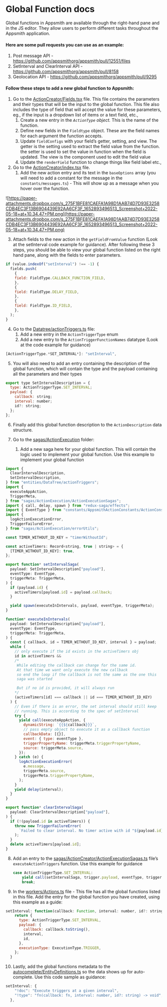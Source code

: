 # Global Function docs

Global functions in Appsmith are available through the right-hand pane and in the JS editor. They allow users to perform different tasks throughout the Appsmith application.

#### Here are some pull requests you can use as an example:

1. Post message API - https://github.com/appsmithorg/appsmith/pull/12551/files
2. SetInterval and ClearInterval API - https://github.com/appsmithorg/appsmith/pull/8158
3. Geolocation API - https://github.com/appsmithorg/appsmith/pull/9295

#### Follow these steps to add a new global function to Appsmith:

1. Go to the [ActionCreator/Fields.tsx](https://github.com/appsmithorg/appsmith/blob/release/app/client/src/components/editorComponents/ActionCreator/Fields.tsx) file. This file contains the parameters and their types that will be the input to the global function. This file also includes the type of field that will accept the value for these parameters, eg., if the input is a dropdown list of items or a text field, etc.,
    1. Create a new entry in the *`ActionType` object.* This is the name of the function.
    2. Define new fields in the `Fieldtype` object. These are the field names for each argument the function accepts.
    3. Update `fieldConfigs` with your field’s getter, setting, and view. The getter is the setting used to extract the field value from the function. the setter is used to set the value in function when the field is updated. The view is the component used to edit the field value
    4. Update the `renderField` function to change things like field label etc.,
2. Go to the [ActionCreator/index.tsx](https://github.com/appsmithorg/appsmith/blob/release/app/client/src/components/editorComponents/ActionCreator/index.tsx) file.
    1. Add the new action entry and its text in the `baseOptions` array (you will need to add a constant for the message in the `constants/messages.ts`) - This will show up as a message when you hover over the function.

![https://paper-attachments.dropbox.com/s_275F1BFE81CAEFA1A98D1AAB74D7D93E3258CDB4EC3F13B6904439E92AA6CF3F_1652893496513_Screenshot+2022-05-18+at+10.34.47+PM.png](https://paper-attachments.dropbox.com/s_275F1BFE81CAEFA1A98D1AAB74D7D93E3258CDB4EC3F13B6904439E92AA6CF3F_1652893496513_Screenshot+2022-05-18+at+10.34.47+PM.png)

3. Attach fields to the new action in the `getFieldFromValue` function (Look at the setInterval code example for guidance). After following these 3 steps, you should be able to view your global function listed on the right hand pane, along with the fields to enter parameters.

```jsx
if (value.indexOf("setInterval") !== -1) {
  fields.push(
    {
	field: FieldType.CALLBACK_FUNCTION_FIELD,
    },
    {
	field: FieldType.DELAY_FIELD,
    },
    {
	field: FieldType.ID_FIELD,
    },
  );
}
```

4. Go to the [Datatree/actionTriggers.ts](https://github.com/appsmithorg/appsmith/blob/release/app/client/src/entities/DataTree/actionTriggers.ts) file:
    1. Add a new entry in the `ActionTriggerType` enum
    2. Add a new entry to the `ActionTriggerFunctionNames` datatype (Look at the code example for guidance)

```jsx
[ActionTriggerType.*SET_INTERVAL*]: "setInterval",
```

5. You will also need to add an entry containing the description of the global function, which will contain the type and the payload containing all the parameters and their types

```jsx
export type SetIntervalDescription = {
  type: ActionTriggerType.SET_INTERVAL;
  payload: {
    callback: string;
    interval: number;
    id?: string;
  };
};
```

6. Finally add this global function description to the `ActionDescription` data structure.

7. Go to the [sagas/ActionExecution](https://github.com/appsmithorg/appsmith/tree/b778b83ac45cd0d77421125106a483a4e723f2ca/app/client/src/sagas/ActionExecution) folder:
    1. Add a new saga here for your global function. This will contain the logic used to implement your global function. Use this example to implement your global function

```jsx
import {
  ClearIntervalDescription,
  SetIntervalDescription,
} from "entities/DataTree/actionTriggers";
import {
  executeAppAction,
  TriggerMeta,
} from "sagas/ActionExecution/ActionExecutionSagas";
import { call, delay, spawn } from "redux-saga/effects";
import { EventType } from "constants/AppsmithActionConstants/ActionConstants";
import {
  logActionExecutionError,
  TriggerFailureError,
} from "sagas/ActionExecution/errorUtils";

const TIMER_WITHOUT_ID_KEY = "timerWithoutId";

const activeTimers: Record<string, true | string> = {
  [TIMER_WITHOUT_ID_KEY]: true,
};

export function* setIntervalSaga(
  payload: SetIntervalDescription["payload"],
  eventType: EventType,
  triggerMeta: TriggerMeta,
) {
  if (payload.id) {
    activeTimers[payload.id] = payload.callback;
  }

  yield spawn(executeInIntervals, payload, eventType, triggerMeta);
}

function* executeInIntervals(
  payload: SetIntervalDescription["payload"],
  eventType: EventType,
  triggerMeta: TriggerMeta,
) {
  const { callback, id = TIMER_WITHOUT_ID_KEY, interval } = payload;
  while (
    // only execute if the id exists in the activeTimers obj
    id in activeTimers &&
    /*
     While editing the callback can change for the same id.
     At that time we want only execute the new callback
     so end the loop if the callback is not the same as the one this
     saga was started

     But if no id is provided, it will always run
    */
    (activeTimers[id] === callback || id === TIMER_WITHOUT_ID_KEY)
  ) {
    // Even if there is an error, the set interval should still keep
    // running. This is according to the spec of setInterval
    try {
      yield call(executeAppAction, {
        dynamicString: `{{${callback}}}`,
        // pass empty object to execute it as a callback function
        callbackData: [{}],
        event: { type: eventType },
        triggerPropertyName: triggerMeta.triggerPropertyName,
        source: triggerMeta.source,
      });
    } catch (e) {
      logActionExecutionError(
        e.message,
        triggerMeta.source,
        triggerMeta.triggerPropertyName,
      );
    }
    yield delay(interval);
  }
}

export function* clearIntervalSaga(
  payload: ClearIntervalDescription["payload"],
) {
  if (!(payload.id in activeTimers)) {
    throw new TriggerFailureError(
      `Failed to clear interval. No timer active with id "${payload.id}"`,
    );
  }
  delete activeTimers[payload.id];
}
```

8. Add an entry to the [sagas/ActionCreator/ActionExecutionSagas.ts](https://github.com/appsmithorg/appsmith/blob/b778b83ac45cd0d77421125106a483a4e723f2ca/app/client/src/sagas/ActionExecution/ActionExecutionSagas.ts) file’s `executeActionTriggers` function. Use this example for guidance

    ```jsx
    case ActionTriggerType.SET_INTERVAL:
        yield call(setIntervalSaga, trigger.payload, eventType, triggerMeta);
        break;
    ```

9. In the [workers/Actions.ts](https://github.com/appsmithorg/appsmith/blob/b778b83ac45cd0d77421125106a483a4e723f2ca/app/client/src/workers/Actions.ts) file - This file has all the global functions listed in this file. Add the entry for the global function you have created, using this example as a guide:

```jsx
setInterval: function(callback: Function, interval: number, id?: string) {
    return {
      type: ActionTriggerType.SET_INTERVAL,
      payload: {
        callback: callback.toString(),
        interval,
        id,
      },
      executionType: ExecutionType.TRIGGER,
    };
  }
```

10. Lastly, add the global functions metadata to the [autocomplete/EntityDefinitions.ts](https://github.com/appsmithorg/appsmith/blob/release/app/client/src/utils/autocomplete/EntityDefinitions.ts) so the data shows up for auto-complete. Use this code sample as guidance:
```jsx
setInterval: {
    "!doc": "Execute triggers at a given interval",
    "!type": "fn(callback: fn, interval: number, id?: string) -> void",
  },
```
